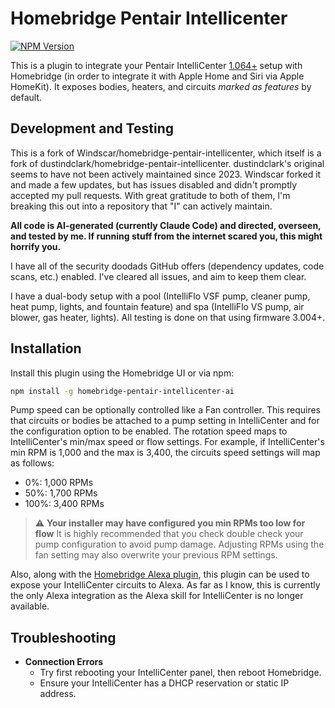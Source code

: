 # Homebridge Pentair Intellicenter
[![NPM Version](https://img.shields.io/npm/v/homebridge-pentair-intellicenter-ai.svg)](https://www.npmjs.com/package/homebridge-pentair-intellicenter-ai)

This is a plugin to integrate your Pentair IntelliCenter [1.064+](https://www.pentair.com/en-us/education-support/residential/product-support/pentair-pool-and-spa-software-downloads/intellicenter-download.html) setup with Homebridge (in order to integrate it with Apple Home and Siri via Apple HomeKit). It exposes bodies, heaters, and circuits *marked as features* by default.

## Development and Testing

This is a fork of Windscar/homebridge-pentair-intellicenter, which itself is a fork of dustindclark/homebridge-pentair-intellicenter. dustindclark's original seems to have not been actively maintained since 2023. Windscar forked it and made a few updates, but has issues disabled and didn't promptly accepted my pull requests. With great gratitude to both of them, I'm breaking this out into a repository that "I" can actively maintain.

**All code is AI-generated (currently Claude Code) and directed, overseen, and tested by me. If running stuff from the internet scared you, this might horrify you.**

I have all of the security doodads GitHub offers (dependency updates, code scans, etc.) enabled. I've cleared all issues, and aim to keep them clear.

I have a dual-body setup with a pool (IntelliFlo VSF pump, cleaner pump, heat pump, lights, and fountain feature) and spa (IntelliFlo VS pump, air blower, gas heater, lights). All testing is done on that using firmware 3.004+.

## Installation

Install this plugin using the Homebridge UI or via npm:

```bash
npm install -g homebridge-pentair-intellicenter-ai
```

Pump speed can be optionally controlled like a Fan controller. This requires that circuits or bodies
be attached to a pump setting in IntelliCenter and for the configuration option to be enabled. The rotation speed maps to IntelliCenter's min/max speed or
flow settings. For example, if IntelliCenter's min RPM is 1,000 and the max is 3,400, the circuits speed settings
will map as follows:

- 0%: 1,000 RPMs
- 50%: 1,700 RPMs
- 100%: 3,400 RPMs

> :warning: **Your installer may have configured you min RPMs too low for flow**
> It is highly recommended that you check double check your pump configuration to avoid pump damage.
> Adjusting RPMs using the fan setting may also overwrite your previous RPM settings.

Also, along with the [Homebridge Alexa plugin](https://github.com/NorthernMan54/homebridge-alexa), this plugin can be used to expose your IntelliCenter circuits to Alexa. As far as I know, this is currently the only Alexa integration as the Alexa skill for IntelliCenter is no longer available.

## Troubleshooting
- __Connection Errors__
  - Try first rebooting your IntelliCenter panel, then reboot Homebridge.
  - Ensure your IntelliCenter has a DHCP reservation or static IP address.
